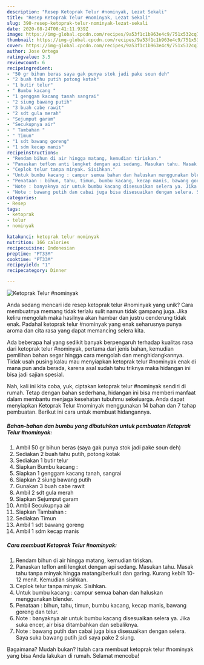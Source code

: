 ```yaml
---
description: "Resep Ketoprak Telur #nominyak, Lezat Sekali"
title: "Resep Ketoprak Telur #nominyak, Lezat Sekali"
slug: 390-resep-ketoprak-telur-nominyak-lezat-sekali
date: 2020-08-24T08:41:11.939Z
image: https://img-global.cpcdn.com/recipes/9a53f1c1b963e4c9/751x532cq70/ketoprak-telur-nominyak-foto-resep-utama.jpg
thumbnail: https://img-global.cpcdn.com/recipes/9a53f1c1b963e4c9/751x532cq70/ketoprak-telur-nominyak-foto-resep-utama.jpg
cover: https://img-global.cpcdn.com/recipes/9a53f1c1b963e4c9/751x532cq70/ketoprak-telur-nominyak-foto-resep-utama.jpg
author: Jose Ortega
ratingvalue: 3.5
reviewcount: 6
recipeingredient:
- "50 gr bihun beras saya gak punya stok jadi pake soun deh"
- "2 buah tahu putih potong kotak"
- "1 butir telur"
- " Bumbu kacang "
- "1 genggam kacang tanah sangrai"
- "2 siung bawang putih"
- "3 buah cabe rawit"
- "2 sdt gula merah"
- "Sejumput garam"
- "Secukupnya air"
- " Tambahan "
- " Timun"
- "1 sdt bawang goreng"
- "1 sdm kecap manis"
recipeinstructions:
- "Rendam bihun di air hingga matang, kemudian tiriskan."
- "Panaskan teflon anti lengket dengan api sedang. Masukan tahu. Masak tahu tanpa minyak hingga matang/berkulit dan garing. Kurang kebih 10-12 menit. Kemudian sisihkan."
- "Ceplok telur tanpa minyak. Sisihkan."
- "Untuk bumbu kacang : campur semua bahan dan haluskan menggunakan blender."
- "Penataan : bihun, tahu, timun, bumbu kacang, kecap manis, bawang goreng dan telur."
- "Note : banyaknya air untuk bumbu kacang disesuaikan selera ya. Jika suka encer, air bisa ditambahkan dan sebaliknya."
- "Note : bawang putih dan cabai juga bisa disesuaikan dengan selera. Saya suka bawang putih jadi saya pake 2 siung."
categories:
- Resep
tags:
- ketoprak
- telur
- nominyak

katakunci: ketoprak telur nominyak 
nutrition: 166 calories
recipecuisine: Indonesian
preptime: "PT33M"
cooktime: "PT33M"
recipeyield: "1"
recipecategory: Dinner

---
```



![Ketoprak Telur #nominyak](https://img-global.cpcdn.com/recipes/9a53f1c1b963e4c9/751x532cq70/ketoprak-telur-nominyak-foto-resep-utama.jpg)

Anda sedang mencari ide resep ketoprak telur #nominyak yang unik? Cara membuatnya memang tidak terlalu sulit namun tidak gampang juga. Jika keliru mengolah maka hasilnya akan hambar dan justru cenderung tidak enak. Padahal ketoprak telur #nominyak yang enak seharusnya punya aroma dan cita rasa yang dapat memancing selera kita.



Ada beberapa hal yang sedikit banyak berpengaruh terhadap kualitas rasa dari ketoprak telur #nominyak, pertama dari jenis bahan, kemudian pemilihan bahan segar hingga cara mengolah dan menghidangkannya. Tidak usah pusing kalau mau menyiapkan ketoprak telur #nominyak enak di mana pun anda berada, karena asal sudah tahu triknya maka hidangan ini bisa jadi sajian spesial.


Nah, kali ini kita coba, yuk, ciptakan ketoprak telur #nominyak sendiri di rumah. Tetap dengan bahan sederhana, hidangan ini bisa memberi manfaat dalam membantu menjaga kesehatan tubuhmu sekeluarga. Anda dapat menyiapkan Ketoprak Telur #nominyak menggunakan 14 bahan dan 7 tahap pembuatan. Berikut ini cara untuk membuat hidangannya.

<!--inarticleads1-->

##### Bahan-bahan dan bumbu yang dibutuhkan untuk pembuatan Ketoprak Telur #nominyak:

1. Ambil 50 gr bihun beras (saya gak punya stok jadi pake soun deh)
1. Sediakan 2 buah tahu putih, potong kotak
1. Sediakan 1 butir telur
1. Siapkan  Bumbu kacang :
1. Siapkan 1 genggam kacang tanah, sangrai
1. Siapkan 2 siung bawang putih
1. Gunakan 3 buah cabe rawit
1. Ambil 2 sdt gula merah
1. Siapkan Sejumput garam
1. Ambil Secukupnya air
1. Siapkan  Tambahan :
1. Sediakan  Timun
1. Ambil 1 sdt bawang goreng
1. Ambil 1 sdm kecap manis




<!--inarticleads2-->

##### Cara membuat Ketoprak Telur #nominyak:

1. Rendam bihun di air hingga matang, kemudian tiriskan.
1. Panaskan teflon anti lengket dengan api sedang. Masukan tahu. Masak tahu tanpa minyak hingga matang/berkulit dan garing. Kurang kebih 10-12 menit. Kemudian sisihkan.
1. Ceplok telur tanpa minyak. Sisihkan.
1. Untuk bumbu kacang : campur semua bahan dan haluskan menggunakan blender.
1. Penataan : bihun, tahu, timun, bumbu kacang, kecap manis, bawang goreng dan telur.
1. Note : banyaknya air untuk bumbu kacang disesuaikan selera ya. Jika suka encer, air bisa ditambahkan dan sebaliknya.
1. Note : bawang putih dan cabai juga bisa disesuaikan dengan selera. Saya suka bawang putih jadi saya pake 2 siung.




Bagaimana? Mudah bukan? Itulah cara membuat ketoprak telur #nominyak yang bisa Anda lakukan di rumah. Selamat mencoba!
